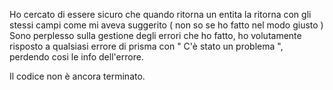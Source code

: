 
Ho cercato di essere sicuro che quando ritorna un entita la ritorna con gli stessi campi come mi aveva suggerito ( non so se ho fatto nel modo giusto )
Sono perplesso sulla gestione degli errori che ho fatto, ho volutamente risposto a qualsiasi errore di prisma con " C'è stato un problema ", perdendo cosi le info dell'errore.

Il codice non è ancora terminato.
